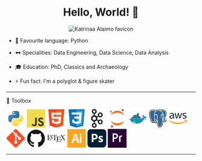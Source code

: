 <h1 align="center">Hello, World! 👋</h1>
<p align="center"><img src="https://static.wixstatic.com/media/d051dc_78bc5d136ba24cdeb58280bfac4a7125~mv2_d_1500_1500_s_2.png" alt="Katrinaa Alaimo favicon" width="70"></p>

- 🐍 Favourite language: Python

- 🕶️ Specialities: Data Engineering, Data Science, Data Analysis

- 🎓 Education: PhD, Classics and Archaeology

- ⚡ Fun fact: I'm a polyglot & figure skater

---

🧰 Toolbox

<img src="https://github.com/devicons/devicon/blob/master/icons/python/python-original.svg" alt="Python Logo" width="50" height="50"/> <img src="https://github.com/devicons/devicon/blob/master/icons/javascript/javascript-original.svg" alt="JavaScript Logo" width="50" height="50"/> <img src="https://github.com/devicons/devicon/blob/master/icons/html5/html5-original.svg" alt="HTML Logo" width="50" height="50"/> <img src="https://github.com/devicons/devicon/blob/master/icons/css3/css3-original.svg" alt="CSS Logo" width="50" height="50"/> <img src="https://github.com/devicons/devicon/blob/master/icons/apachekafka/apachekafka-original.svg" alt="Kafka Logo" width="50" height="50"/> <img src="https://github.com/devicons/devicon/blob/master/icons/jupyter/jupyter-original.svg" alt="Jupyter Logo" width="50" height="50"/> <img src="https://github.com/devicons/devicon/blob/master/icons/docker/docker-original.svg" alt="Docker Logo" width="50" height="50"/> <img src="https://github.com/devicons/devicon/blob/master/icons/postgresql/postgresql-original.svg" alt="Postgresql Logo" width="50" height="50"/> <img src="https://github.com/devicons/devicon/blob/master/icons/amazonwebservices/amazonwebservices-original-wordmark.svg" alt="AWS Logo" width="50" height="50"/> <img src="https://github.com/devicons/devicon/blob/master/icons/git/git-original.svg" alt="Git Logo" width="50" height="50"/> <img src="https://github.com/devicons/devicon/blob/master/icons/github/github-original.svg" alt="GitHub Logo" width="50" height="50"/> <img src="https://github.com/devicons/devicon/blob/master/icons/latex/latex-original.svg" alt="LaTex Logo" width="50" height="50"/> <img src="https://github.com/devicons/devicon/blob/master/icons/illustrator/illustrator-plain.svg" alt="Illustrator Logo" width="50" height="50"/> <img src="https://github.com/devicons/devicon/blob/master/icons/photoshop/photoshop-plain.svg" alt="Photoshop Logo" width="50" height="50"/> <img src="https://github.com/devicons/devicon/blob/master/icons/premierepro/premierepro-plain.svg" alt="Premiere Pro Logo" width="50" height="50"/>

---
